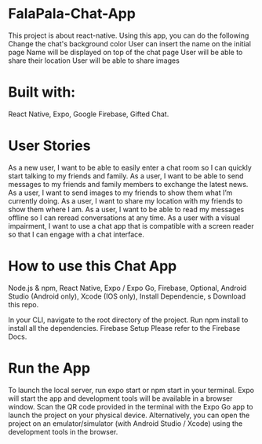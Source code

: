 # FalaPala-Chat-App

This project is about react-native.
Using this app, you can do the following
Change the chat's background color
User can insert the name on the initial page
Name will be displayed on top of the chat page
User will be able to share their location
User will be able to share images


# Built with:
React Native, 
Expo, 
Google Firebase, 
Gifted Chat.


# User Stories
As a new user, I want to be able to easily enter a chat room so I can quickly start talking to my friends and family.
As a user, I want to be able to send messages to my friends and family members to exchange the latest news.
As a user, I want to send images to my friends to show them what I’m currently doing.
As a user, I want to share my location with my friends to show them where I am.
As a user, I want to be able to read my messages offline so I can reread conversations at any time.
As a user with a visual impairment, I want to use a chat app that is compatible with a screen reader so that I can engage with a chat interface.

# How to use this Chat App
Node.js & npm, 
React Native, 
Expo / Expo Go, 
Firebase, 
Optional, 
Android Studio (Android only), 
Xcode (IOS only), 
Install Dependencie, s
Download this repo.

In your CLI, navigate to the root directory of the project.
Run npm install to install all the dependencies.
Firebase Setup
Please refer to the Firebase Docs.

# Run the App
To launch the local server, run expo start or npm start in your terminal.
Expo will start the app and development tools will be available in a browser window. Scan the QR code provided in the terminal with the Expo Go app to launch the project on your physical device.
Alternatively, you can open the project on an emulator/simulator (with Android Studio / Xcode) using the development tools in the browser.
